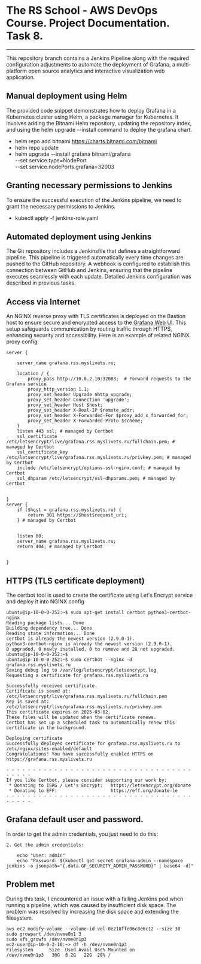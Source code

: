 # The RS School - AWS DevOps Course. Project Documentation. Task 8.
---

This repository branch contains a Jenkins Pipeline along with the required configuration adjustments to automate the deployment of Grafana, a multi-platform open source analytics and interactive visualization web application.

## Manual deployment using Helm
The provided code snippet demonstrates how to deploy Grafana in a Kubernetes cluster using Helm, a package manager for Kubernetes. It involves adding the Bitnami Helm repository, updating the repository index, and using the helm upgrade --install command to deploy the grafana chart.
- helm repo add bitnami https://charts.bitnami.com/bitnami
- helm repo update
- helm upgrade --install grafana bitnami/grafana \
    --set service.type=NodePort \
    --set service.nodePorts.grafana=32003

## Granting necessary permissions to Jenkins
To ensure the successful execution of the Jenkins pipeline, we need to grant the necessary permissions to Jenkins.
- kubectl apply -f jenkins-role.yaml

## Automated deployment using Jenkins
The Git repository includes a Jenkinsfile that defines a straightforward pipeline. This pipeline is triggered automatically every time changes are pushed to the GitHub repository. A webhook is configured to establish this connection between GitHub and Jenkins, ensuring that the pipeline executes seamlessly with each update.
Detailed Jenkins configuration was described in previous tasks.

## Access via Internet
An NGINX reverse proxy with TLS certificates is deployed on the Bastion host to ensure secure and encrypted access to the [Grafana Web UI](https://grafana.rss.myslivets.ru/). This setup safeguards communication by routing traffic through HTTPS, enhancing security and accessibility.
Here is an example of related NGINX proxy config:
```
server {

    server_name grafana.rss.myslivets.ru;

    location / {
        proxy_pass http://10.0.2.10:32003;  # Forward requests to the Grafana service
        proxy_http_version 1.1;
        proxy_set_header Upgrade $http_upgrade;
        proxy_set_header Connection 'upgrade';
        proxy_set_header Host $host;
        proxy_set_header X-Real-IP $remote_addr;
        proxy_set_header X-Forwarded-For $proxy_add_x_forwarded_for;
        proxy_set_header X-Forwarded-Proto $scheme;
    }
    listen 443 ssl; # managed by Certbot
    ssl_certificate /etc/letsencrypt/live/grafana.rss.myslivets.ru/fullchain.pem; # managed by Certbot
    ssl_certificate_key /etc/letsencrypt/live/grafana.rss.myslivets.ru/privkey.pem; # managed by Certbot
    include /etc/letsencrypt/options-ssl-nginx.conf; # managed by Certbot
    ssl_dhparam /etc/letsencrypt/ssl-dhparams.pem; # managed by Certbot


}
server {
    if ($host = grafana.rss.myslivets.ru) {
        return 301 https://$host$request_uri;
    } # managed by Certbot


    listen 80;
    server_name grafana.rss.myslivets.ru;
    return 404; # managed by Certbot


}

```

## HTTPS (TLS certificate deployment)
The certbot tool is used to create the certificate using Let's Encrypt service and deploy it into NGINX config

```
ubuntu@ip-10-0-0-252:~$ sudo apt-get install certbot python3-certbot-nginx
Reading package lists... Done
Building dependency tree... Done
Reading state information... Done
certbot is already the newest version (2.9.0-1).
python3-certbot-nginx is already the newest version (2.9.0-1).
0 upgraded, 0 newly installed, 0 to remove and 28 not upgraded.
ubuntu@ip-10-0-0-252:~$ 
ubuntu@ip-10-0-0-252:~$ sudo certbot --nginx -d grafana.rss.myslivets.ru
Saving debug log to /var/log/letsencrypt/letsencrypt.log
Requesting a certificate for grafana.rss.myslivets.ru

Successfully received certificate.
Certificate is saved at: /etc/letsencrypt/live/grafana.rss.myslivets.ru/fullchain.pem
Key is saved at:         /etc/letsencrypt/live/grafana.rss.myslivets.ru/privkey.pem
This certificate expires on 2025-03-02.
These files will be updated when the certificate renews.
Certbot has set up a scheduled task to automatically renew this certificate in the background.

Deploying certificate
Successfully deployed certificate for grafana.rss.myslivets.ru to /etc/nginx/sites-enabled/default
Congratulations! You have successfully enabled HTTPS on https://grafana.rss.myslivets.ru

- - - - - - - - - - - - - - - - - - - - - - - - - - - - - - - - - - - - - - - -
If you like Certbot, please consider supporting our work by:
 * Donating to ISRG / Let's Encrypt:   https://letsencrypt.org/donate
 * Donating to EFF:                    https://eff.org/donate-le
- - - - - - - - - - - - - - - - - - - - - - - - - - - - - - - - - - - - - - - -

```

## Grafana default user and password.
In order to get the admin credentials, you just need to do this:
```
2. Get the admin credentials:

    echo "User: admin"
    echo "Password: $(kubectl get secret grafana-admin --namespace jenkins -o jsonpath="{.data.GF_SECURITY_ADMIN_PASSWORD}" | base64 -d)"

```

## Problem met
During this task, I encountered an issue with a failing Jenkins pod when running a pipeline, which was caused by insufficient disk space. The problem was resolved by increasing the disk space and extending the filesystem.
```
aws ec2 modify-volume --volume-id vol-0e218ffe06c8e6c12 --size 30
sudo growpart /dev/nvme0n1 3
sudo xfs_growfs /dev/nvme0n1p3
ec2-user@ip-10-0-2-10:~> df -h /dev/nvme0n1p3
Filesystem      Size  Used Avail Use% Mounted on
/dev/nvme0n1p3   30G  8.2G   22G  28% /
```
